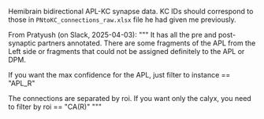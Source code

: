 Hemibrain bidirectional APL-KC synapse data. KC IDs should correspond to those in
`PNtoKC_connections_raw.xlsx` file he had given me previously.

From Pratyush (on Slack, 2025-04-03):
"""
It has all the pre and post-synaptic partners annotated. There are some fragments of the
APL from the Left side or fragments that could not be assigned definitely to the APL or
DPM.

If you want the max confidence for the APL, just filter to instance == "APL_R"

The connections are separated by roi. If you want only the calyx, you need to filter by
roi == "CA(R)"
"""
